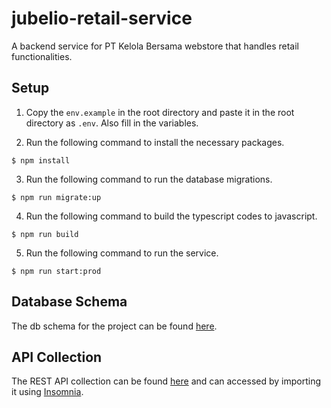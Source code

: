 # jubelio-retail-service

A backend service for PT Kelola Bersama webstore that handles retail functionalities.

## Setup

1. Copy the `env.example` in the root directory and paste it in the root directory as `.env`. Also fill in the variables.

2. Run the following command to install the necessary packages.

```shell
$ npm install
```

3. Run the following command to run the database migrations.

```shell
$ npm run migrate:up
```

4. Run the following command to build the typescript codes to javascript.

```shell
$ npm run build
```

5. Run the following command to run the service.

```shell
$ npm run start:prod
```

## Database Schema

The db schema for the project can be found [here](https://dbdiagram.io/d/Jubelio-Test-6709142c97a66db9a3aa9552).

## API Collection

The REST API collection can be found [here](https://drive.google.com/file/d/16XmLWzWnmRa0hYVX0DHtdY7xHX9ox5Wy/view?usp=sharing) and can accessed by importing it using [Insomnia](https://insomnia.rest/).
